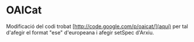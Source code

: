 OAICat
======

Modificació del codi trobat [http://code.google.com/p/oaicat/](aquí) 
per tal d'afegir el format "ese" d'europeana i afegir setSpec d'Arxiu.
